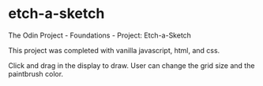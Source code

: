 # etch-a-sketch
The Odin Project - Foundations - Project: Etch-a-Sketch

This project was completed with vanilla javascript, html, and css.

Click and drag in the display to draw. User can change the grid size and the paintbrush color.